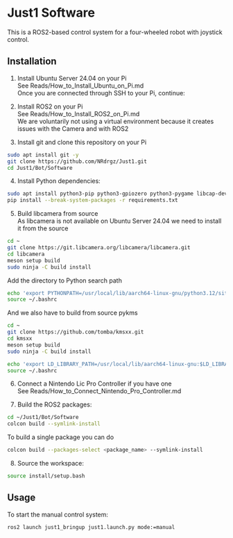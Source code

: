 # Just1 Software

This is a ROS2-based control system for a four-wheeled robot with joystick control.


## Installation

1. Install Ubuntu Server 24.04 on your Pi <br>
See Reads/How_to_Install_Ubuntu_on_Pi.md <br>
Once you are connected through SSH to your Pi, continue: <br>

2. Install ROS2 on your Pi <br>
See Reads/How_to_Install_ROS2_on_Pi.md <br>
We are voluntarily not using a virtual environment because it creates issues with the Camera and with ROS2 <br>

3. Install git and clone this repository on your Pi <br>
```bash
sudo apt install git -y
git clone https://github.com/NRdrgz/Just1.git
cd Just1/Bot/Software
```

4. Install Python dependencies: <br>
```bash
sudo apt install python3-pip python3-gpiozero python3-pygame libcap-dev ninja-build libyaml-dev python3-yaml python3-ply python3-jinja2 meson libdrm
pip install --break-system-packages -r requirements.txt
```
5. Build libcamera from source <br>
As libcamera is not available on Ubuntu Server 24.04 we need to install it from the source
```bash
cd ~
git clone https://git.libcamera.org/libcamera/libcamera.git
cd libcamera
meson setup build
sudo ninja -C build install
```
Add the directory to Python search path
```bash
echo 'export PYTHONPATH=/usr/local/lib/aarch64-linux-gnu/python3.12/site-packages:$PYTHONPATH' >> ~/.bashrc
source ~/.bashrc
```

And we also have to build from source pykms
```bash
cd ~
git clone https://github.com/tomba/kmsxx.git
cd kmsxx
meson setup build
sudo ninja -C build install
```
```bash
echo 'export LD_LIBRARY_PATH=/usr/local/lib/aarch64-linux-gnu:$LD_LIBRARY_PATH' >> ~/.bashrc
source ~/.bashrc
```

6. Connect a Nintendo Lic Pro Controller if you have one <br>
See Reads/How_to_Connect_Nintendo_Pro_Controller.md <br>

7. Build the ROS2 packages: <br>
```bash
cd ~/Just1/Bot/Software
colcon build --symlink-install
```

To build a single package you can do <br>
```bash
colcon build --packages-select <package_name> --symlink-install
```

8. Source the workspace: <br>
```bash
source install/setup.bash
```

## Usage

To start the manual control system: <br>

```bash
ros2 launch just1_bringup just1.launch.py mode:=manual
```
